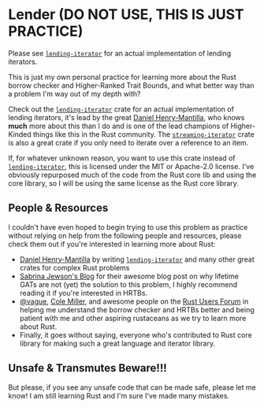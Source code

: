 # Lender (DO NOT USE, THIS IS JUST PRACTICE)

Please see [`lending-iterator`] for an actual implementation of lending iterators.

This is just my own personal practice for learning more about the Rust borrow checker and Higher-Ranked Trait Bounds,
and what better way than a problem I'm way out of my depth with?

Check out the [`lending-iterator`] crate for an actual implementation of lending iterators,
it's lead by the great [Daniel Henry-Mantilla][1], who knows **much** more about this than I do and is one of the lead champions of Higher-Kinded things like this in the Rust community. The [`streaming-iterator`] crate is also a great crate if you only need to iterate over a reference to an item.

If, for whatever unknown reason, you want to use this crate instead of [`lending-iterator`], this is licensed under the MIT or Apache-2.0 license. I've obviously repurposed much of the code from the Rust core lib and using the core library, so I will be using the same license as the Rust core library.

## People & Resources

I couldn't have even hoped to begin trying to use this problem
as practice without relying on help from the following people and resources,
please check them out if you're interested in learning more about Rust:

- [Daniel Henry-Mantilla][1] by writing [`lending-iterator`] and many other great crates for complex Rust problems
- [Sabrina Jewson's Blog](https://sabrinajewson.org/blog/the-better-alternative-to-lifetime-gats) for their awesome
blog post on why lifetime GATs are not (yet) the solution to this problem, I highly recommend reading it if you're interested in HRTBs.
- [@vague](https://users.rust-lang.org/u/vague), [Cole Miller](https://users.rust-lang.org/u/cole-miller),
and awesome people on the [Rust Users Forum](https://users.rust-lang.org/) in helping me understand the borrow checker and HRTBs better
and being patient with me and other aspiring rustaceans as we try to learn more about Rust.
- Finally, it goes without saying, everyone who's contributed to Rust core library for making such a great language and iterator library.

<!-- markdownlint-disable MD026 -->
## Unsafe & Transmutes Beware!!!

But please, if you see any unsafe code that can be made safe, please let me know! I am still learning Rust and I'm sure I've made many mistakes.

[1]: https://github.com/danielhenrymantilla
[`lending-iterator`]: https://crates.io/crates/lending-iterator
[`streaming-iterator`]: https://crates.io/crates/streaming-iterator

